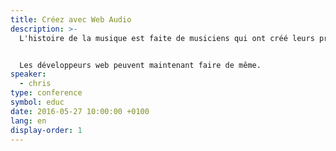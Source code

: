 ```yaml
---
title: Créez avec Web Audio
description: >-
  L'histoire de la musique est faite de musiciens qui ont créé leurs propres instruments et inventé de nouvelles façons de composer.


  Les développeurs web peuvent maintenant faire de même.
speaker:
  - chris
type: conference
symbol: educ
date: 2016-05-27 10:00:00 +0100
lang: en
display-order: 1
---
```

